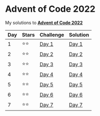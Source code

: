 # Advent of Code 2022
My solutions to **[Advent of Code 2022](https://adventofcode.com/2022/)**

| Day | Stars | Challenge                                     | Solution              |
| --- | ----- | --------------------------------------------- | --------------------- |
| 1   | ⭐⭐   | [Day 1](https://adventofcode.com/2022/day/1)  | [Day 1](code/day1.py) |
| 2   | ⭐⭐   | [Day 2](https://adventofcode.com/2022/day/2)  | [Day 2](code/day2.py) |
| 3   | ⭐⭐   | [Day 3](https://adventofcode.com/2022/day/3)  | [Day 3](code/day3.py) |
| 4   | ⭐⭐   | [Day 4](https://adventofcode.com/2022/day/4)  | [Day 4](code/day4.py) |
| 5   | ⭐⭐   | [Day 5](https://adventofcode.com/2022/day/5)  | [Day 5](code/day5.py) |
| 6   | ⭐⭐   | [Day 6](https://adventofcode.com/2022/day/6)  | [Day 6](code/day6.py) |
| 7   | ⭐⭐   | [Day 7](https://adventofcode.com/2022/day/7)  | [Day 7](code/day7.py) |
